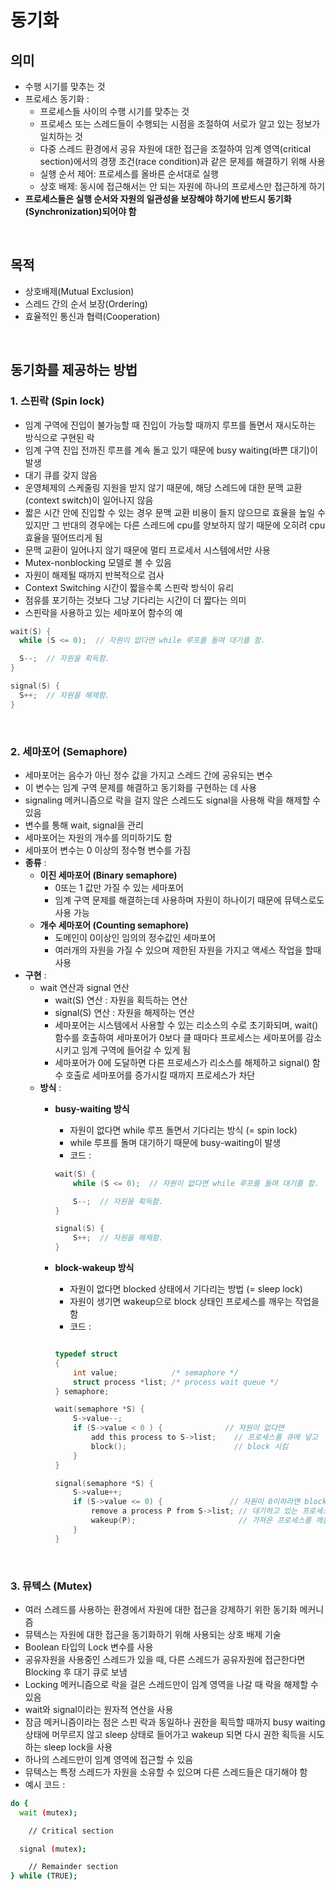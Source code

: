 # 동기화

## 의미 

- 수행 시기를 맞추는 것
- 프로세스 동기화 : 
    - 프로세스들 사이의 수행 시기를 맞추는 것
    - 프로세스 또는 스레드들이 수행되는 시점을 조절하여 서로가 알고 있는 정보가 일치하는 것
    - 다중 스레드 환경에서 공유 자원에 대한 접근을 조절하여 임계 영역(critical section)에서의 경쟁 조건(race condition)과 같은 문제를 해결하기 위해 사용
    - 실행 순서 제어: 프로세스를 올바른 순서대로 실행
    - 상호 배제: 동시에 접근해서는 안 되는 자원에 하나의 프로세스만 접근하게 하기
- **프로세스들은 실행 순서와 자원의 일관성을 보장해야 하기에 반드시 동기화(Synchronization)되어야 함**

<br/>

## 목적

- 상호배제(Mutual Exclusion)
- 스레드 간의 순서 보장(Ordering)
- 효율적인 통신과 협력(Cooperation)

<br/>

## 동기화를 제공하는 방법

### 1. 스핀락 (Spin lock)

- 임계 구역에 진입이 불가능할 때 진입이 가능할 때까지 루프를 돌면서 재시도하는 방식으로 구현된 락
- 임계 구역 진입 전까진 루프를 계속 돌고 있기 때문에 busy waiting(바쁜 대기)이 발생
-  대기 큐를 갖지 않음
-  운영체제의 스케줄링 지원을 받지 않기 때문에, 해당 스레드에 대한 문맥 교환(context switch)이 일어나지 않음
- 짧은 시간 안에 진입할 수 있는 경우 문맥 교환 비용이 들지 않으므로 효율을 높일 수 있지만 그 반대의 경우에는 다른 스레드에 cpu를 양보하지 않기 때문에 오히려 cpu 효율을 떨어뜨리게 됨
- 문맥 교환이 일어나지 않기 때문에 멀티 프로세서 시스템에서만 사용
- Mutex-nonblocking 모델로 볼 수 있음
- 자원이 해제될 때까지 반복적으로 검사
- Context Switching 시간이 짧을수록 스핀락 방식이 유리
- 점유를 포기하는 것보다 그냥 기다리는 시간이 더 짧다는 의미
- 스핀락을 사용하고 있는 세마포어 함수의 예
```C
wait(S) {
  while (S <= 0);  // 자원이 없다면 while 루프를 돌며 대기를 함.

  S--;  // 자원을 획득함.
}

signal(S) {
  S++;  // 자원을 해제함.
}
```

<br/>

### 2. 세마포어 (Semaphore)

- 세마포어는 음수가 아닌 정수 값을 가지고 스레드 간에 공유되는 변수
- 이 변수는 임계 구역 문제를 해결하고 동기화를 구현하는 데 사용
- signaling 메커니즘으로 락을 걸지 않은 스레드도 signal을 사용해 락을 해제할 수 있음
-  변수를 통해 wait, signal을 관리
- 세마포어는 자원의 개수를 의미하기도 함
- 세마포어 변수는 0 이상의 정수형 변수를 가짐
- **종류** : 
    - **이진 세마포어 (Binary semaphore)**
        - 0또는 1 값만 가질 수 있는 세마포어
        - 임계 구역 문제를 해결하는데 사용하며 자원이 하나이기 때문에 뮤텍스로도 사용 가능
    - **개수 세마포어 (Counting semaphore)**
        - 도메인이 0이상인 임의의 정수값인 세마포어
        - 여러개의 자원을 가질 수 있으며 제한된 자원을 가지고 액세스 작업을 할때 사용
- **구현** : 
    - wait 연산과 signal 연산
        - wait(S) 연산 : 자원을 획득하는 연산
        - signal(S) 연산 : 자원을 해제하는 연산
        - 세마포어는 시스템에서 사용할 수 있는 리소스의 수로 초기화되며, wait() 함수를 호출하여 세마포어가 0보다 클 때마다 프로세스는 세마포어를 감소시키고 임계 구역에 들어갈 수 있게 됨
        - 세마포어가 0에 도달하면 다른 프로세스가 리소스를 해제하고 signal() 함수 호출로 세마포어를 증가시킬 때까지 프로세스가 차단
    - **방식** : 
        - **busy-waiting 방식**
            - 자원이 없다면 while 루프 돌면서 기다리는 방식 (= spin lock)
            - while 루프를 돌며 대기하기 때문에 busy-waiting이 발생
            - 코드 : 

            ```C
            wait(S) {
                while (S <= 0);  // 자원이 없다면 while 루프를 돌며 대기를 함.

                S--;  // 자원을 획득함.
            }

            signal(S) {
                S++;  // 자원을 해제함.
            }
            ```
        
        - **block-wakeup 방식**
            - 자원이 없다면 blocked 상태에서 기다리는 방법 (= sleep lock)
            - 자원이 생기면 wakeup으로 block 상태인 프로세스를 깨우는 작업을 함
            - 코드 : 

            ```C
            
            typedef struct
            {
                int value;            /* semaphore */
                struct process *list; /* process wait queue */
            } semaphore;

            wait(semaphore *S) {
                S->value--;
                if (S->value < 0 ) {              // 자원이 없다면
                    add this process to S->list;    // 프로세스를 큐에 넣고
                    block();                        // block 시킴
                }
            }

            signal(semaphore *S) {
                S->value++;
                if (S->value <= 0) {               // 자원이 0이하라면 block중인 프로세스가 있다는 의미임.
                    remove a process P from S->list; // 대기하고 있는 프로세스를 가져옴.
                    wakeup(P);                       // 가져온 프로세스를 깨움.
                }
            }

            ```

<br/>

### 3. 뮤텍스 (Mutex)

- 여러 스레드를 사용하는 환경에서 자원에 대한 접근을 강제하기 위한 동기화 메커니즘
- 뮤텍스는 자원에 대한 접근을 동기화하기 위해 사용되는 상호 배제 기술
- Boolean 타입의 Lock 변수를 사용
- 공유자원을 사용중인 스레드가 있을 때, 다른 스레드가 공유자원에 접근한다면 Blocking 후 대기 큐로 보냄
- Locking 메커니즘으로 락을 걸은 스레드만이 임계 영역을 나갈 때 락을 해제할 수 있음
- wait와 signal이라는 원자적 연산을 사용
- 잠금 메커니즘이라는 점은 스핀 락과 동일하나 권한을 획득할 때까지 busy waiting 상태에 머무르지 않고 sleep 상태로 들어가고 wakeup 되면 다시 권한 획득을 시도하는 sleep lock을 사용
- 하나의 스레드만이 임계 영역에 접근할 수 있음
- 뮤텍스는 특정 스레드가 자원을 소유할 수 있으며 다른 스레드들은 대기해야 함
- 예시 코드 : 
```bash
do {
  wait (mutex);

    // Critical section

  signal (mutex);

    // Remainder section
} while (TRUE);
```
